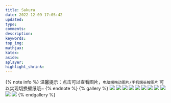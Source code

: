 ```yaml
---
title: Sakura
date: 2022-12-09 17:05:42
updated:
type:
comments:
description:
keywords:
top_img:
mathjax:
katex:
aside:
aplayer:
highlight_shrink:
---
```

{% note info  %}
温馨提示：点击可以查看图片，`电脑端拖动图片/手机端长按图片` 可以实现切换壁纸哦~
{% endnote %}
{% gallery %}
![](https://img.hitagi.site/7e3a2422-07f6-42f7-bf29-1b91e306e63d.webp)
![](https://img.hitagi.site/96475bde-c9b9-453d-af03-c81267192811.webp)
![](https://img.hitagi.site/202211142334890.jpg)
![](https://img.hitagi.site/202211142234217.jpg)
![](https://img.hitagi.site/202211142225482.jpg)
![](https://img.hitagi.site/202211142225451.jpg)
![](https://img.hitagi.site/202211142223334.jpg)
![](https://img.hitagi.site/categories-4.jpg)
![](https://img.hitagi.site/categories-3.jpg)
![](https://img.hitagi.site/categories-2.jpg)
![](https://img.hitagi.site/categories-1.jpg)
{% endgallery %}

<script>
let time = ''
let imgbox = document.querySelector('.fj-gallery')
imgbox.addEventListener('contextmenu', e => e.preventDefault())
imgbox.addEventListener('dragend', e => { changeBg('url(' + e.target.src + ')'); })
imgbox.addEventListener('touchstart', e => { time = setTimeout(() => { changeBg('url(' + e.target.src + ')'); }, 500); })
imgbox.addEventListener('touchend', ()=>{clearTimeout(time)})
</script>